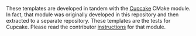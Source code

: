 These templates are developed in tandem with the [Cupcake][] CMake module.
In fact, that module was originally developed in this repository
and then extracted to a separate repository.
These templates are the tests for Cupcake.
Please read the contributor [instructions][1] for that module.

[Cupcake]: https://github.com/thejohnfreeman/cupcake.git
[1]: https://github.com/thejohnfreeman/cupcake/blob/master/CONTRIBUTING.md
